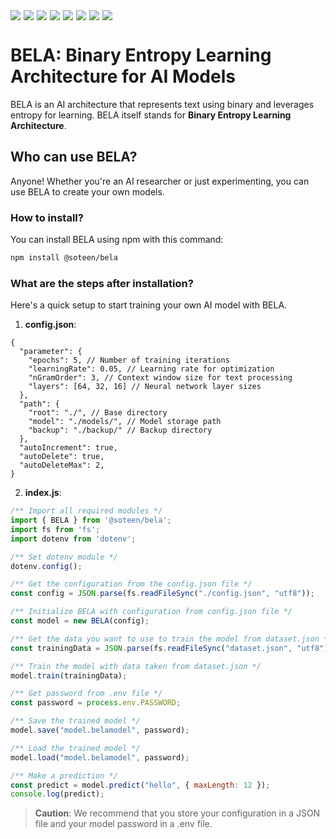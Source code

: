 <div style="display: flex; flex-wrap: wrap; gap: 5px;">
  <img src="https://img.shields.io/badge/Node.js-12%2B-green?logo=node.js&style=flat-square">
  <img src="https://img.shields.io/github/license/soteenstudio/bela?style=flat-square">
  <img src="https://img.shields.io/npm/v/@soteen/bela?style=flat-square">
  <img src="https://img.shields.io/npm/dt/@soteen/bela?style=flat-square">
  <img src="https://img.shields.io/github/repo-size/soteenstudio/bela?style=flat-square">
  <img src="https://img.shields.io/github/contributors/soteenstudio/bela?style=flat-square">
  <img src="https://img.shields.io/github/stars/soteenstudio/bela?style=flat-square">
  <img src="https://img.shields.io/github/issues/soteenstudio/bela?style=flat-square">
</div>

# BELA: Binary Entropy Learning Architecture for AI Models
BELA is an AI architecture that represents text using binary and leverages entropy for learning.
BELA itself stands for **Binary Entropy Learning Architecture**.
## Who can use BELA?
Anyone! Whether you're an AI researcher or just experimenting, you can use BELA to create your own models.
### How to install?
You can install BELA using npm with this command:
```sh
npm install @soteen/bela
```
### What are the steps after installation?
Here's a quick setup to start training your own AI model with BELA.
1. **config.json**:
```json5
{
  "parameter": {
    "epochs": 5, // Number of training iterations
    "learningRate": 0.05, // Learning rate for optimization
    "nGramOrder": 3, // Context window size for text processing
    "layers": [64, 32, 16] // Neural network layer sizes
  },
  "path": {
    "root": "./", // Base directory
    "model": "./models/", // Model storage path
    "backup": "./backup/" // Backup directory
  },
  "autoIncrement": true,
  "autoDelete": true,
  "autoDeleteMax": 2,
}
```
2. **index.js**:
```javascript
/** Import all required modules */
import { BELA } from '@soteen/bela';
import fs from 'fs';
import dotenv from 'dotenv';

/** Set dotenv module */
dotenv.config();

/** Get the configuration from the config.json file */
const config = JSON.parse(fs.readFileSync("./config.json", "utf8"));

/** Initialize BELA with configuration from config.json file */
const model = new BELA(config);

/** Get the data you want to use to train the model from dataset.json */
const trainingData = JSON.parse(fs.readFileSync("dataset.json", "utf8"));

/** Train the model with data taken from dataset.json */
model.train(trainingData);

/** Get password from .env file */
const password = process.env.PASSWORD;

/** Save the trained model */
model.save("model.belamodel", password);

/** Load the trained model */
model.load("model.belamodel", password);

/** Make a prediction */
const predict = model.predict("hello", { maxLength: 12 });
console.log(predict);
```

> **Caution**: We recommend that you store your configuration in a JSON file and your model password in a .env file.